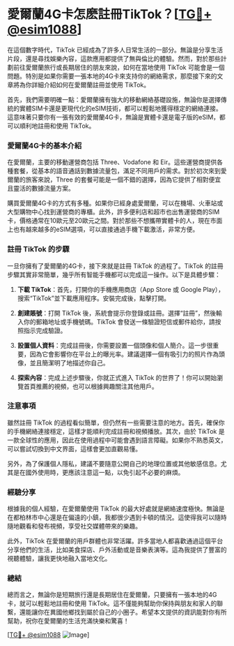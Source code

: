 # 愛爾蘭4G卡怎麽註冊TikTok？[[TG💪+ @esim1088](https://t.me/s/esim1088)]

在這個數字時代，TikTok 已經成為了許多人日常生活的一部分。無論是分享生活片段，還是尋找娛樂內容，這款應用都提供了無與倫比的體驗。然而，對於那些計劃前往愛爾蘭旅行或長期居住的朋友來說，如何在當地使用 TikTok 可能會是一個問題。特別是如果你需要一張本地的4G卡來支持你的網絡需求，那麼接下來的文章將為你詳細介紹如何在愛爾蘭註冊並使用 TikTok。

首先，我們需要明確一點：愛爾蘭擁有強大的移動網絡基礎設施，無論你是選擇傳統的實體SIM卡還是更現代化的eSIM技術，都可以輕鬆地獲得穩定的網絡連接。這意味著只要你有一張有效的愛爾蘭4G卡，無論是實體卡還是電子版的eSIM，都可以順利地註冊和使用 TikTok。

### 愛爾蘭4G卡的基本介紹

在愛爾蘭，主要的移動運營商包括 Three、Vodafone 和 Eir。這些運營商提供各種套餐，從基本的語音通話到數據流量包，滿足不同用戶的需求。對於初次來到愛爾蘭的旅客來說，Three 的套餐可能是一個不錯的選擇，因為它提供了相對便宜且靈活的數據流量方案。

購買愛爾蘭4G卡的方式有多種。如果你已經身處愛爾蘭，可以在機場、火車站或大型購物中心找到運營商的專櫃。此外，許多便利店和超市也出售運營商的SIM卡，價格通常在10歐元至20歐元之間。對於那些不想攜帶實體卡的人，現在市面上也有越來越多的eSIM選項，可以直接通過手機下載激活，非常方便。

### 註冊 TikTok 的步驟

一旦你擁有了愛爾蘭的4G卡，接下來就是註冊 TikTok 的過程了。TikTok 的註冊步驟其實非常簡單，幾乎所有智能手機都可以完成這一操作。以下是具體步驟：

1. **下載 TikTok**：首先，打開你的手機應用商店（App Store 或 Google Play），搜索“TikTok”並下載應用程序。安裝完成後，點擊打開。

2. **創建賬號**：打開 TikTok 後，系統會提示你登錄或註冊。選擇“註冊”，然後輸入你的郵箱地址或手機號碼。TikTok 會發送一條驗證短信或郵件給你，請按照指示完成驗證。

3. **設置個人資料**：完成註冊後，你需要設置一個頭像和個人簡介。這一步很重要，因為它會影響你在平台上的曝光率。建議選擇一個有吸引力的照片作為頭像，並且簡潔明了地描述你自己。

4. **探索內容**：完成上述步驟後，你就正式進入 TikTok 的世界了！你可以開始瀏覽首頁推薦的視頻，也可以根據興趣關注其他用戶。

### 注意事項

雖然註冊 TikTok 的過程看似簡單，但仍然有一些需要注意的地方。首先，確保你的手機網絡連接穩定，這樣才能順利完成註冊和視頻播放。其次，由於 TikTok 是一款全球性的應用，因此在使用過程中可能會遇到語言障礙。如果你不熟悉英文，可以嘗試切換到中文界面，這樣會更加直觀易懂。

另外，為了保護個人隱私，建議不要隨意公開自己的地理位置或其他敏感信息。尤其是在國外使用時，更應該注意這一點，以免引起不必要的麻煩。

### 經驗分享

根據我的個人經驗，在愛爾蘭使用 TikTok 的最大好處就是網絡速度極快。無論是在都柏林市中心還是在偏遠的小鎮，我都很少遇到卡頓的情況。這使得我可以隨時隨地觀看和發布視頻，享受社交媒體帶來的樂趣。

此外，TikTok 在愛爾蘭的用戶群體也非常活躍。許多當地人都喜歡通過這個平台分享他們的生活，比如美食探店、戶外活動或是音樂表演等。這為我提供了豐富的視聽體驗，讓我更快地融入當地文化。

### 總結

總而言之，無論你是短期旅行還是長期居住在愛爾蘭，只要擁有一張本地的4G卡，就可以輕鬆地註冊和使用 TikTok。這不僅能夠幫助你保持與朋友和家人的聯繫，還能讓你在異國他鄉找到屬於自己的小圈子。希望本文提供的資訊能對你有所幫助，祝你在愛爾蘭的生活充滿快樂和驚喜！

[[TG💪+ @esim1088](https://t.me/s/esim1088) ![Image](https://i.postimg.cc/4NQfJmqS/Snipaste-2025-05-13-00-14-12.png)]